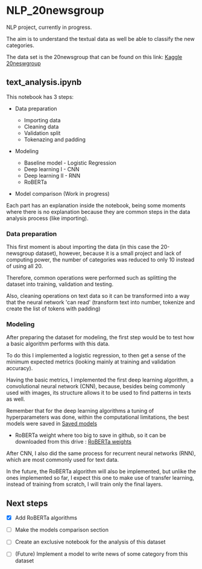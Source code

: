 # NLP_20newsgroup

NLP project, currently in progress.

The aim is to understand the textual data as well be able to classify the new categories.

The data set is the 20newsgroup that can be found on this link: [Kaggle 20neswgroup](https://www.kaggle.com/datasets/crawford/20-newsgroups?resource=download)

## text_analysis.ipynb 

This notebook has 3 steps:
- Data preparation
  - Importing data
  - Cleaning data
  - Validation split
  - Tokenazing and padding

- Modeling
  - Baseline model - Logistic Regression
  - Deep learning I - CNN
  - Deep learning II - RNN
  - RoBERTa 

- Model comparison (Work in progress)

Each part has an explanation inside the notebook, being some moments where there is no explanation because they are common steps in the data analysis process (like importing).

### Data preparation

This first moment is about importing the data (in this case the 20-newsgroup dataset), however, because it is a small project and lack of computing power, the number of categories was reduced to only 10 instead of using all 20.

Therefore, common operations were performed such as splitting the dataset into training, validation and testing. 

Also, cleaning operations on text data so it can be transformed into a way that the neural network 'can read' (transform text into number, tokenize and create the list of tokens with padding)

### Modeling

After preparing the dataset for modeling, the first step would be to test how a basic algorithm performs with this data.

To do this I implemented a logistic regression, to then get a sense of the minimum expected metrics (looking mainly at training and validation accuracy).

Having the basic metrics, I implemented the first deep learning algorithm, a convolutional neural network (CNN), because, besides being commonly used with images, its structure allows it to be used to find patterns in texts as well.

Remember that for the deep learning algorithms a tuning of hyperparameters was done, within the computational limitations, the best models were saved in
 [Saved models](./saved_models/)

* RoBERTa weight where too big to save in github, so it can be downloaded from this drive :
[RoBERTa weights](https://drive.google.com/drive/folders/1sK5oCn8W2RjCzYfBiq-BO2KPhWtsf9IB?usp=sharing)

After CNN, I also did the same process for recurrent neural networks (RNN), which are most commonly used for text data. 

In the future, the RoBERTa algorithm will also be implemented, but unlike the ones implemented so far, I expect this one to make use of transfer learning, instead of training from scratch, I will train only the final layers.

## Next steps

- [x] Add RoBERTa algorithms
- [ ] Make the models comparison section
- [ ] Create an exclusive notebook for the analysis of this dataset
- [ ] (Future) Implement a model to write news of some category from this dataset



